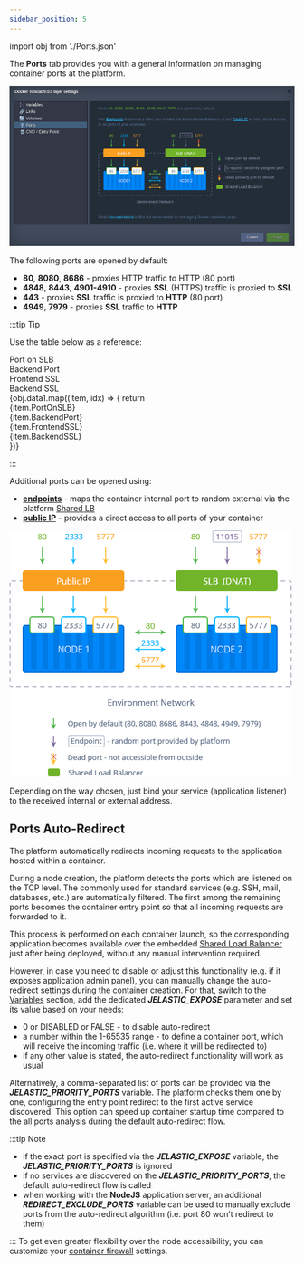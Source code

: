 ```yaml
---
sidebar_position: 5
---
```


import obj from './Ports.json'

The **Ports** tab provides you with a general information on managing container ports at the platform.

![Locale Dropdown](./img/Ports/01-ports-layer-settings.png)

The following ports are opened by default:

- **80**, **8080**, **8686** - proxies HTTP traffic to HTTP (80 port)
- **4848**, **8443**, **4901-4910** - proxies **SSL** (HTTPS) traffic is proxied to **SSL**
- **443** - proxies **SSL** traffic is proxied to **HTTP** (80 port)
- **4949**, **7979** - proxies **SSL** traffic to **HTTP**

:::tip Tip

Use the table below as a reference:

<div style={{
        width: '100%',
        margin: '0 0 1rem 0',
        borderRadius: '7px',
        overflow: 'hidden',
        background: 'white',
    }} >
    <div>
        <div style={{
            width: '100%',
            height: 'auto',
            border: '1px solid var(--ifm-toc-border-color)',
            display: 'grid', 
            fontWeight: '500',
            color: 'var(--table-color-primary)',
            background: 'var(--table-bg-primary-t2)', 
            gridTemplateColumns: '1fr 1fr 1fr 1fr',
            overflow: 'hidden',
        }}>
            <div style={{
                display: 'flex', 
                alignItems: 'center', 
                justifyContent: 'center',
                padding: '20px',
                wordBreak: 'break-all',
                borderRight: '1px solid var(--ifm-toc-border-color)',
            }}>
                Port on SLB
            </div>
            <div style={{
                display: 'flex', 
                alignItems: 'center', 
                justifyContent: 'center',
                padding: '20px',
                borderRight: '1px solid var(--ifm-toc-border-color)',
                wordBreak: 'break-all'
            }}>
               Backend Port
            </div>
            <div style={{
                display: 'flex', 
                alignItems: 'center', 
                justifyContent: 'center',
                padding: '20px',
                borderRight: '1px solid var(--ifm-toc-border-color)',
                wordBreak: 'break-all'
            }}>
                Frontend SSL
            </div> 
            <div style={{
                display: 'flex', 
                alignItems: 'center', 
                justifyContent: 'center',
                padding: '20px',
                borderRight: '1px solid var(--ifm-toc-border-color)',
                wordBreak: 'break-all'
            }}>
                Backend SSL
            </div>
        </div>
        {obj.data1.map((item, idx) => {
          return <div key={idx} style={{
            width: '100%',
            height: 'auto',
            border: '1px solid var(--ifm-toc-border-color)',
            display: 'grid', 
           gridTemplateColumns: '1fr 1fr 1fr 1fr',
            fontWeight: '400',
        }}>
            <div style={{
                padding: '20px',
                borderRight: '1px solid var(--ifm-toc-border-color)',
                background: 'var(--table-bg-primary-t1)',
                display: 'flex', 
                alignItems: 'center', 
                justifyContent: 'flex-start',
                wordBreak: 'break-all',
                padding: '20px',
            }}>
                {item.PortOnSLB}
            </div>
            <div style={{
                display: 'flex', 
                alignItems: 'center', 
                justifyContent: 'center',
                padding: '20px',
                wordBreak: 'break-all'
            }}>
                {item.BackendPort}
            </div>
            <div style={{
                wordBreak: 'break-all',
                 padding: '20px',
            }}>
                {item.FrontendSSL}
            </div>
            <div style={{
                wordBreak: 'break-all',
                 padding: '20px',
            }}>
                {item.BackendSSL}
            </div>
        </div>
        })}
    </div>
</div>

:::

Additional ports can be opened using:

- **[endpoints](/docs/ApplicationSetting/External%20Access%20To%20Applications/Endpoints)** - maps the container internal port to random external via the platform [Shared LB](/docs/ApplicationSetting/External%20Access%20To%20Applications/Shared%20Load%20Balancer)
- **[public IP](/docs/ApplicationSetting/External%20Access%20To%20Applications/Public%20IP)** - provides a direct access to all ports of your container

<div style={{
    display:'flex',
    justifyContent: 'center',
    margin: '0 0 1rem 0'
}}>

![Locale Dropdown](./img/Ports/02-container-access-ports-scheme.png)

</div>

Depending on the way chosen, just bind your service (application listener) to the received internal or external address.

## Ports Auto-Redirect

The platform automatically redirects incoming requests to the application hosted within a container.

During a node creation, the platform detects the ports which are listened on the TCP level. The commonly used for standard services (e.g. SSH, mail, databases, etc.) are automatically filtered. The first among the remaining ports becomes the container entry point so that all incoming requests are forwarded to it.

This process is performed on each container launch, so the corresponding application becomes available over the embedded [Shared Load Balancer](/docs/ApplicationSetting/External%20Access%20To%20Applications/Shared%20Load%20Balancer) just after being deployed, without any manual intervention required.

However, in case you need to disable or adjust this functionality (e.g. if it exposes application admin panel), you can manually change the auto-redirect settings during the container creation. For that, switch to the [Variables](/docs/Container/Container%20Configuration/Variables) section, add the dedicated **_JELASTIC_EXPOSE_** parameter and set its value based on your needs:

- 0 or DISABLED or FALSE - to disable auto-redirect
- a number within the 1-65535 range - to define a container port, which will receive the incoming traffic (i.e. where it will be redirected to)
- if any other value is stated, the auto-redirect functionality will work as usual

Alternatively, a comma-separated list of ports can be provided via the **_JELASTIC_PRIORITY_PORTS_** variable. The platform checks them one by one, configuring the entry point redirect to the first active service discovered. This option can speed up container startup time compared to the all ports analysis during the default auto-redirect flow.

:::tip Note

- if the exact port is specified via the **_JELASTIC_EXPOSE_** variable, the **_JELASTIC_PRIORITY_PORTS_** is ignored
- if no services are discovered on the **_JELASTIC_PRIORITY_PORTS_**, the default auto-redirect flow is called
- when working with the **NodeJS** application server, an additional **_REDIRECT_EXCLUDE_PORTS_** variable can be used to manually exclude ports from the auto-redirect algorithm (i.e. port 80 won’t redirect to them)

:::
To get even greater flexibility over the node accessibility, you can customize your [container firewall](/docs/ApplicationSetting/External%20Access%20To%20Applications/Container%20Firewall) settings.
